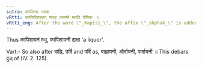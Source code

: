 ```yaml
---
sutra: कापिश्याः ष्फक्
vRtti: कापिशीशब्दात् ष्फक् प्रत्ययो भवति शैषिकः ॥
vRtti_eng: After the word \"_Kapisi_\", the affix \"_shphak_\" is added in the remaining senses: (the feminine being formed by ङीष् (IV. 1. 41).
---
```

Thus कापिशायनं मधु, कापिशायनी द्राक्षा 'a liquor'.

Vart:- So also after बाह्लि, उर्दि and पर्दि as, बाह्लायनी, और्दायनी, पार्दायनी ॥ This debars वुञ् of (IV. 2. 125).

